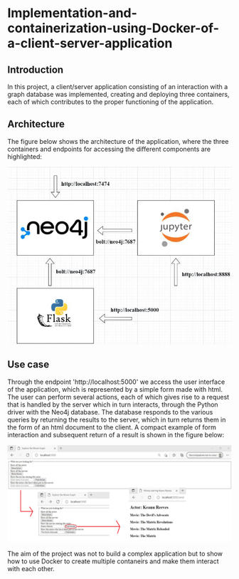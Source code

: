 # Implementation-and-containerization-using-Docker-of-a-client-server-application

## Introduction
In this project, a client/server application consisting of an interaction with a graph database was implemented, creating and deploying three containers, each of which contributes to the proper functioning of the application.


## Architecture
The figure below shows the architecture of the application, where the three containers and endpoints for accessing the different components are highlighted:

![arch](arch.png)

## Use case
Through the endpoint 'http://localhost:5000' we access the user interface of the application, which is represented by a simple form made with html. The user can perform several actions, each of which gives rise to a request that is handled by the server which in turn interacts, through the Python driver with the Neo4j database. The database responds to the various queries by returning the results to the server, which in turn returns them in the form of an html document to the client. A compact example of form interaction and subsequent return of a result is shown in the figure below:

![app](app.png)

The aim of the project was not to build a complex application but to show how to use Docker to create multiple contaneirs and make them interact with each other.